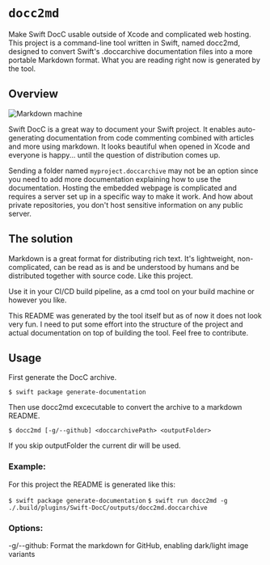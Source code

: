 # ``docc2md``

Make Swift DocC usable outside of Xcode and complicated web hosting. This project is a command-line tool written in Swift, named docc2md, designed to convert Swift's .doccarchive documentation files into a more portable Markdown format. What you are reading right now is generated by the tool.

## Overview

![Markdown machine](mdmachine.jpg)

Swift DocC is a great way to document your Swift project. It enables auto-generating documentation from code commenting combined with articles and more using markdown. It looks beautiful when opened in Xcode and everyone is happy... until the question of distribution comes up. 

Sending a folder named `myproject.doccarchive` may not be an option since you need to add more documentation explaining how to use the documentation. Hosting the embedded webpage is complicated and requires a server set up in a specific way to make it work. And how about private repositories, you don't host sensitive information on any public server. 

## The solution

Markdown is a great format for distributing rich text. It's lightweight, non-complicated, can be read as is and be understood by humans and be distributed together with source code. Like this project.

Use it in your CI/CD build pipeline, as a cmd tool on your build machine or however you like. 

This README was generated by the tool itself but as of now it does not look very fun. I need to put some effort into the structure of the project and actual documentation on top of building the tool. Feel free to contribute.

## Usage

First generate the DocC archive. 

`$ swift package generate-documentation`

Then use docc2md excecutable to convert the archive to a markdown README.

`$ docc2md [-g/--github] <doccarchivePath> <outputFolder>`

If you skip outputFolder the current dir will be used.
    
### Example:

For this project the README is generated like this:

`$ swift package generate-documentation`
`$ swift run docc2md -g ./.build/plugins/Swift-DocC/outputs/docc2md.doccarchive`
    
### Options:
    
-g/--github: Format the markdown for GitHub, enabling dark/light image variants